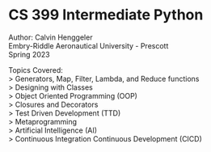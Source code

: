 # CS 399 Intermediate Python
Author: Calvin Henggeler \
Embry-Riddle Aeronautical University - Prescott \
Spring 2023 

Topics Covered: \
    > Generators, Map, Filter, Lambda, and Reduce functions \
    > Designing with Classes \
    > Object Oriented Programming (OOP) \
    > Closures and Decorators \
    > Test Driven Development (TTD) \
    > Metaprogramming \
    > Artificial Intelligence (AI) \
    > Continuous Integration Continuous Development (CICD)



